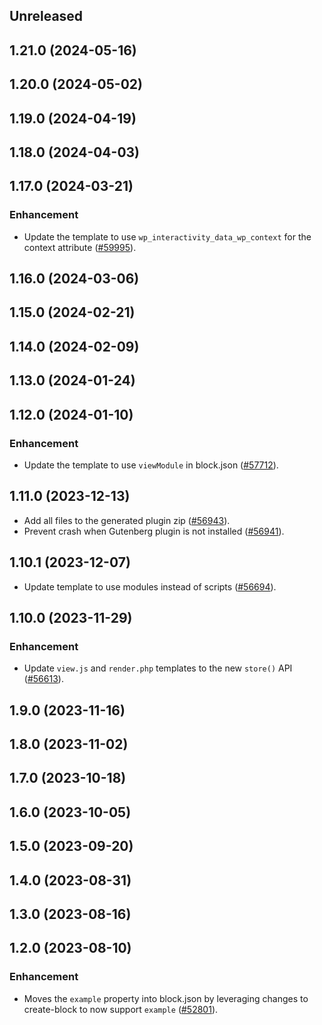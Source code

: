 <!-- Learn how to maintain this file at https://github.com/WordPress/gutenberg/tree/HEAD/packages#maintaining-changelogs. -->

## Unreleased

## 1.21.0 (2024-05-16)

## 1.20.0 (2024-05-02)

## 1.19.0 (2024-04-19)

## 1.18.0 (2024-04-03)

## 1.17.0 (2024-03-21)

### Enhancement

-   Update the template to use `wp_interactivity_data_wp_context` for the context attribute ([#59995](https://github.com/WordPress/gutenberg/pull/59995)).

## 1.16.0 (2024-03-06)

## 1.15.0 (2024-02-21)

## 1.14.0 (2024-02-09)

## 1.13.0 (2024-01-24)

## 1.12.0 (2024-01-10)

### Enhancement

-   Update the template to use `viewModule` in block.json ([#57712](https://github.com/WordPress/gutenberg/pull/57712)).

## 1.11.0 (2023-12-13)

-   Add all files to the generated plugin zip ([#56943](https://github.com/WordPress/gutenberg/pull/56943)).
-   Prevent crash when Gutenberg plugin is not installed ([#56941](https://github.com/WordPress/gutenberg/pull/56941)).

## 1.10.1 (2023-12-07)

-   Update template to use modules instead of scripts ([#56694](https://github.com/WordPress/gutenberg/pull/56694)).

## 1.10.0 (2023-11-29)

### Enhancement

-   Update `view.js` and `render.php` templates to the new `store()` API ([#56613](https://github.com/WordPress/gutenberg/pull/56613)).

## 1.9.0 (2023-11-16)

## 1.8.0 (2023-11-02)

## 1.7.0 (2023-10-18)

## 1.6.0 (2023-10-05)

## 1.5.0 (2023-09-20)

## 1.4.0 (2023-08-31)

## 1.3.0 (2023-08-16)

## 1.2.0 (2023-08-10)

### Enhancement

-   Moves the `example` property into block.json by leveraging changes to create-block to now support `example` ([#52801](https://github.com/WordPress/gutenberg/pull/52801)).

